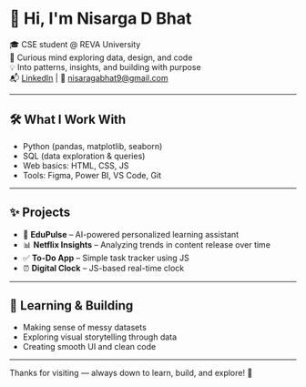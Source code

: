 # 👋 Hi, I'm Nisarga D Bhat

🎓 CSE student @ REVA University  
🧠 Curious mind exploring data, design, and code  
💡 Into patterns, insights, and building with purpose  
📬 [LinkedIn](https://www.linkedin.com/in/nisarga-d-bhat-601412295/) | 📧 nisaragabhat9@gmail.com

---

## 🛠️ What I Work With
- Python (pandas, matplotlib, seaborn)  
- SQL (data exploration & queries)  
- Web basics: HTML, CSS, JS  
- Tools: Figma, Power BI, VS Code, Git

---

## ✨ Projects
- 🎯 **EduPulse** – AI-powered personalized learning assistant  
- 📊 **Netflix Insights** – Analyzing trends in content release over time  
- ✅ **To-Do App** – Simple task tracker using JS  
- ⏰ **Digital Clock** – JS-based real-time clock

---

## 🌱 Learning & Building
- Making sense of messy datasets  
- Exploring visual storytelling through data  
- Creating smooth UI and clean code

---

Thanks for visiting — always down to learn, build, and explore! 🌱
